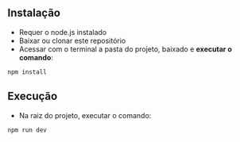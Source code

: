 ## Instalação
- Requer o node.js instalado
- Baixar ou clonar este repositório
- Acessar com o terminal a pasta do projeto, baixado e **executar o comando**:
```
npm install 
```
## Execução
- Na raiz do projeto, executar o comando:
```
npm run dev
```